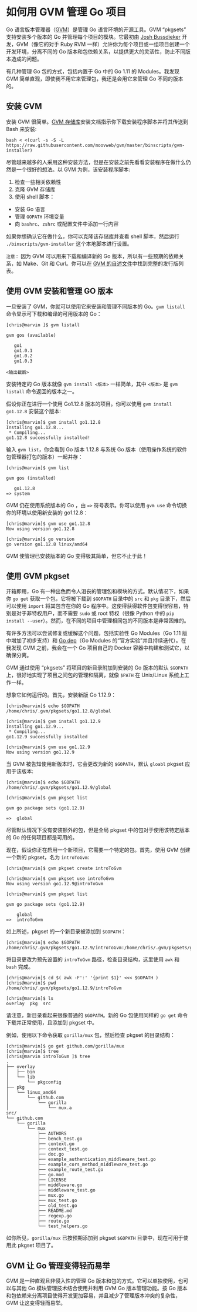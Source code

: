 # 如何用 GVM 管理 Go 项目



Go 语言版本管理器（[GVM](https://link.zhihu.com/?target=https%3A//github.com/moovweb/gvm)）是管理 Go 语言环境的开源工具。GVM “pkgsets” 支持安装多个版本的 Go 并管理每个项目的模块。它最初由 [Josh Bussdieker](https://link.zhihu.com/?target=https%3A//github.com/jbussdieker) 开发，GVM（像它的对手 Ruby RVM 一样）允许你为每个项目或一组项目创建一个开发环境，分离不同的 Go 版本和包依赖关系，以提供更大的灵活性，防止不同版本造成的问题。

有几种管理 Go 包的方式，包括内置于 Go 中的 Go 1.11 的 Modules。我发现 GVM 简单直观，即使我不用它来管理包，我还是会用它来管理 Go 不同的版本的。

## **安装 GVM**

安装 GVM 很简单。[GVM 存储库](https://link.zhihu.com/?target=https%3A//github.com/moovweb/gvm%23installing)安装文档指示你下载安装程序脚本并将其传送到 Bash 来安装:

```
bash < <(curl -s -S -L https://raw.githubusercontent.com/moovweb/gvm/master/binscripts/gvm-installer)
```

尽管越来越多的人采用这种安装方法，但是在安装之前先看看安装程序在做什么仍然是一个很好的想法。以 GVM 为例，该安装程序脚本:

1. 检查一些相关依赖性
2. 克隆 GVM 存储库
3. 使用 shell 脚本：

- 安装 Go 语言
- 管理 `GOPATH` 环境变量
- 向 `bashrc`、`zshrc` 或配置文件中添加一行内容

如果你想确认它在做什么，你可以克隆该存储库并查看 shell 脚本，然后运行 `./binscripts/gvm-installer` 这个本地脚本进行设置。

`注意：` 因为 GVM 可以用来下载和编译新的 Go 版本，所以有一些预期的依赖关系，如 Make、Git 和 Curl。你可以在 [GVM 的自述文件](https://link.zhihu.com/?target=https%3A//github.com/moovweb/gvm/blob/master/README.md)中找到完整的发行版列表。

## **使用 GVM 安装和管理 GO 版本**

一旦安装了 GVM，你就可以使用它来安装和管理不同版本的 Go。`gvm listall` 命令显示可下载和编译的可用版本的 Go：

```
[chris@marvin ]$ gvm listall

gvm gos (available)

   go1
   go1.0.1
   go1.0.2
   go1.0.3

<输出截断>
```

安装特定的 Go 版本就像 `gvm install <版本>` 一样简单，其中 `<版本>` 是 `gvm listall` 命令返回的版本之一。

假设你正在进行一个使用 Go1.12.8 版本的项目。你可以使用 `gvm install go1.12.8` 安装这个版本:

```
[chris@marvin]$ gvm install go1.12.8
Installing go1.12.8...
 * Compiling...
go1.12.8 successfully installed!
```

输入 `gvm list`，你会看到 Go 版本 1.12.8 与系统 Go 版本（使用操作系统的软件包管理器打包的版本）一起并存：

```
[chris@marvin]$ gvm list

gvm gos (installed)

   go1.12.8
=> system
```

GVM 仍在使用系统版本的 Go ，由 `=>` 符号表示。你可以使用 `gvm use` 命令切换你的环境以使用新安装的 go1.12.8：

```
[chris@marvin]$ gvm use go1.12.8
Now using version go1.12.8

[chris@marvin]$ go version
go version go1.12.8 linux/amd64
```

GVM 使管理已安装版本的 Go 变得极其简单，但它不止于此！

## **使用 GVM pkgset**

开箱即用，Go 有一种出色而令人沮丧的管理包和模块的方式。默认情况下，如果你 `go get` 获取一个包，它将被下载到 `$GOPATH` 目录中的 `src` 和 `pkg` 目录下，然后可以使用 `import` 将其包含在你的 Go 程序中。这使得获得软件包变得很容易，特别是对于非特权用户，而不需要 `sudo` 或 root 特权（很像 Python 中的 `pip install --user`）。然而，在不同的项目中管理相同包的不同版本是非常困难的。

有许多方法可以尝试修复或缓解这个问题，包括实验性 Go Modules（Go 1.11 版中增加了初步支持）和 [Go dep](https://link.zhihu.com/?target=https%3A//golang.github.io/dep/)（Go Modules 的“官方实验”并且持续迭代）。在我发现 GVM 之前，我会在一个 Go 项目自己的 Docker 容器中构建和测试它，以确保分离。

GVM 通过使用 “pkgsets” 将项目的新目录附加到安装的 Go 版本的默认 `$GOPATH` 上，很好地实现了项目之间包的管理和隔离，就像 `$PATH` 在 Unix/Linux 系统上工作一样。

想象它如何运行的。首先，安装新版 Go 1.12.9：

```
[chris@marvin]$ echo $GOPATH
/home/chris/.gvm/pkgsets/go1.12.8/global

[chris@marvin]$ gvm install go1.12.9
Installing go1.12.9...
 * Compiling...
go1.12.9 successfully installed

[chris@marvin]$ gvm use go1.12.9
Now using version go1.12.9
```

当 GVM 被告知使用新版本时，它会更改为新的 `$GOPATH`，默认 `gloabl` pkgset 应用于该版本:

```
[chris@marvin]$ echo $GOPATH
/home/chris/.gvm/pkgsets/go1.12.9/global

[chris@marvin]$ gvm pkgset list

gvm go package sets (go1.12.9)

=>  global
```

尽管默认情况下没有安装额外的包，但是全局 pkgset 中的包对于使用该特定版本的 Go 的任何项目都是可用的。

现在，假设你正在启用一个新项目，它需要一个特定的包。首先，使用 GVM 创建一个新的 pkgset，名为 `introToGvm`:

```
[chris@marvin]$ gvm pkgset create introToGvm

[chris@marvin]$ gvm pkgset use introToGvm
Now using version go1.12.9@introToGvm

[chris@marvin]$ gvm pkgset list

gvm go package sets (go1.12.9)

    global
=>  introToGvm
```

如上所述，pkgset 的一个新目录被添加到 `$GOPATH`：

```
[chris@marvin]$ echo $GOPATH
/home/chris/.gvm/pkgsets/go1.12.9/introToGvm:/home/chris/.gvm/pkgsets/go1.12.9/global
```

将目录更改为预先设置的 `introToGvm` 路径，检查目录结构，这里使用 `awk` 和 `bash` 完成。

```
[chris@marvin]$ cd $( awk -F':' '{print $1}' <<< $GOPATH )
[chris@marvin]$ pwd
/home/chris/.gvm/pkgsets/go1.12.9/introToGvm

[chris@marvin]$ ls
overlay  pkg  src
```

请注意，新目录看起来很像普通的 `$GOPATH`。新的 Go 包使用同样的 `go get` 命令下载并正常使用，且添加到 pkgset 中。

例如，使用以下命令获取 `gorilla/mux` 包，然后检查 pkgset 的目录结构：

```
[chris@marvin]$ go get github.com/gorilla/mux
[chris@marvin]$ tree
[chris@marvin introToGvm ]$ tree
.
├── overlay
│   ├── bin
│   └── lib
│       └── pkgconfig
├── pkg
│   └── linux_amd64
│       └── github.com
│           └── gorilla
│               └── mux.a
src/
└── github.com
    └── gorilla
        └── mux
            ├── AUTHORS
            ├── bench_test.go
            ├── context.go
            ├── context_test.go
            ├── doc.go
            ├── example_authentication_middleware_test.go
            ├── example_cors_method_middleware_test.go
            ├── example_route_test.go
            ├── go.mod
            ├── LICENSE
            ├── middleware.go
            ├── middleware_test.go
            ├── mux.go
            ├── mux_test.go
            ├── old_test.go
            ├── README.md
            ├── regexp.go
            ├── route.go
            └── test_helpers.go
```

如你所见，`gorilla/mux` 已按预期添加到 pkgset `$GOPATH` 目录中，现在可用于使用此 pkgset 项目了。

## **GVM 让 Go 管理变得轻而易举**

GVM 是一种直观且非侵入性的管理 Go 版本和包的方式。它可以单独使用，也可以与其他 Go 模块管理技术结合使用并利用 GVM Go 版本管理功能。按 Go 版本和包依赖来分离项目使得开发更加容易，并且减少了管理版本冲突的复杂性，GVM 让这变得轻而易举。